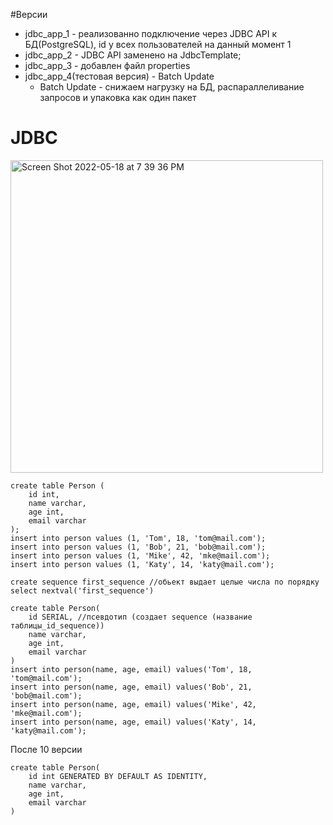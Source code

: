 #Версии
- jdbc_app_1 - реализованно подключение через JDBC API к БД(PostgreSQL), id у всех пользователей на данный момент 1
- jdbc_app_2 - JDBC API заменено на JdbcTemplate;
- jdbc_app_3 - добавлен файл properties
- jdbc_app_4(тестовая версия) - Batch Update
    - Batch Update - снижаем нагрузку на БД,  распараллеливание запросов и упаковка как один пакет
# JDBC
<img width="500" alt="Screen Shot 2022-05-18 at 7 39 36 PM" src="https://user-images.githubusercontent.com/92088165/169096374-aec3d858-2051-493f-af29-7857940cd7ef.png">

```
create table Person (
    id int,
    name varchar,
    age int,
    email varchar
);
insert into person values (1, 'Tom', 18, 'tom@mail.com');
insert into person values (1, 'Bob', 21, 'bob@mail.com');
insert into person values (1, 'Mike', 42, 'mke@mail.com');
insert into person values (1, 'Katy', 14, 'katy@mail.com');
```

```
create sequence first_sequence //обьект выдает целые числа по порядку
select nextval('first_sequence')
```

```
create table Person(
    id SERIAL, //псевдотип (создает sequence (название таблицы_id_sequence))
    name varchar,
    age int,
    email varchar
)
insert into person(name, age, email) values('Tom', 18, 'tom@mail.com');
insert into person(name, age, email) values('Bob', 21, 'bob@mail.com');
insert into person(name, age, email) values('Mike', 42, 'mke@mail.com');
insert into person(name, age, email) values('Katy', 14, 'katy@mail.com');
```
После 10 версии
```
create table Person(
    id int GENERATED BY DEFAULT AS IDENTITY,
    name varchar,
    age int,
    email varchar
)
```

